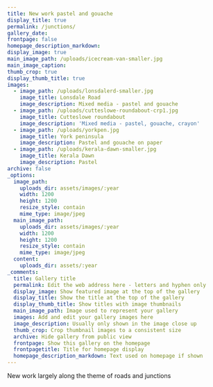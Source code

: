 ```yaml
---
title: New work pastel and gouache
display_title: true
permalink: /junctions/
gallery_date:
frontpage: false
homepage_description_markdown:
display_image: true
main_image_path: /uploads/icecream-van-smaller.jpg
main_image_caption:
thumb_crop: true
display_thumb_title: true
images:
  - image_path: /uploads/lonsdalerd-smaller.jpg
    image_title: Lonsdale Road
    image_description: Mixed media - pastel and gouache
  - image_path: /uploads/cutteslowe-roundabout-crp1.jpg
    image_title: Cutteslowe roundabout
    image_description: 'Mixed media - pastel, gouache, crayon'
  - image_path: /uploads/yorkpen.jpg
    image_title: York peninsula
    image_description: Pastel and gouache on paper
  - image_path: /uploads/kerala-dawn-smaller.jpg
    image_title: Kerala Dawn
    image_description: Pastel
archive: false
_options:
  image_path:
    uploads_dir: assets/images/:year
    width: 1200
    height: 1200
    resize_style: contain
    mime_type: image/jpeg
  main_image_path:
    uploads_dir: assets/images/:year
    width: 1200
    height: 1200
    resize_style: contain
    mime_type: image/jpeg
  content:
    uploads_dir: assets/:year
_comments:
  title: Gallery title
  permalink: Edit the web address here - letters and hyphen only
  display_image: Show featured image at the top of the gallery
  display_title: Show the title at the top of the gallery
  display_thumb_title: Show titles with image thumbnails
  main_image_path: Image used to represent your gallery
  images: Add and edit your gallery images here
  image_description: Usually only shown in the image close up
  thumb_crop: Crop thumbnail images to a consistent size
  archive: Hide gallery from public view
  frontpage: Show this gallery on the homepage
  frontpagetitle: Title for homepage display
  homepage_description_markdown: Text used on homepage if shown
---
```


New work largely along the theme of roads and junctions
